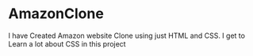 # AmazonClone
I have Created Amazon website Clone using just HTML and CSS. I get to Learn a lot about CSS in this project
